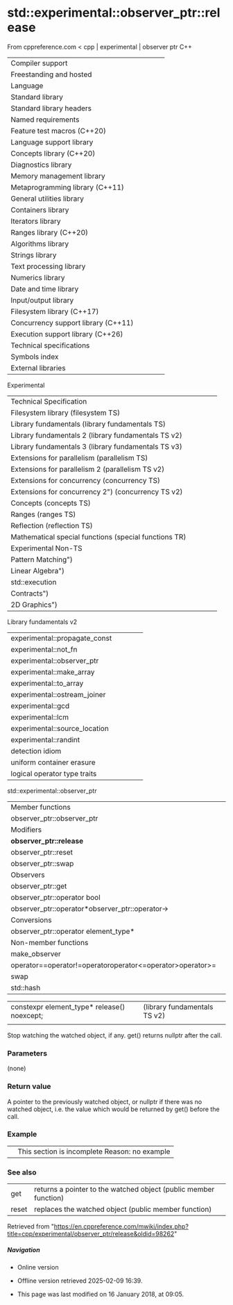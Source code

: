 # std::experimental::observer_ptr<W>::release

From cppreference.com
< cpp‎ | experimental‎ | observer ptr
C++

|  |  |  |  |  |
| --- | --- | --- | --- | --- |
| Compiler support | | | | |
| Freestanding and hosted | | | | |
| Language | | | | |
| Standard library | | | | |
| Standard library headers | | | | |
| Named requirements | | | | |
| Feature test macros (C++20) | | | | |
| Language support library | | | | |
| Concepts library (C++20) | | | | |
| Diagnostics library | | | | |
| Memory management library | | | | |
| Metaprogramming library (C++11) | | | | |
| General utilities library | | | | |
| Containers library | | | | |
| Iterators library | | | | |
| Ranges library (C++20) | | | | |
| Algorithms library | | | | |
| Strings library | | | | |
| Text processing library | | | | |
| Numerics library | | | | |
| Date and time library | | | | |
| Input/output library | | | | |
| Filesystem library (C++17) | | | | |
| Concurrency support library (C++11) | | | | |
| Execution support library (C++26) | | | | |
| Technical specifications | | | | |
| Symbols index | | | | |
| External libraries | | | | |

Experimental

|  |  |  |  |  |
| --- | --- | --- | --- | --- |
| Technical Specification | | | | |
| Filesystem library (filesystem TS) | | | | |
| Library fundamentals (library fundamentals TS) | | | | |
| Library fundamentals 2 (library fundamentals TS v2) | | | | |
| Library fundamentals 3 (library fundamentals TS v3) | | | | |
| Extensions for parallelism (parallelism TS) | | | | |
| Extensions for parallelism 2 (parallelism TS v2) | | | | |
| Extensions for concurrency (concurrency TS) | | | | |
| Extensions for concurrency 2") (concurrency TS v2) | | | | |
| Concepts (concepts TS) | | | | |
| Ranges (ranges TS) | | | | |
| Reflection (reflection TS) | | | | |
| Mathematical special functions (special functions TR) | | | | |
| Experimental Non-TS | | | | |
| Pattern Matching") | | | | |
| Linear Algebra") | | | | |
| std::execution | | | | |
| Contracts") | | | | |
| 2D Graphics") | | | | |

Library fundamentals v2

|  |  |  |  |  |
| --- | --- | --- | --- | --- |
| experimental::propagate_const | | | | |
| experimental::not_fn | | | | |
| experimental::observer_ptr | | | | |
| experimental::make_array | | | | |
| experimental::to_array | | | | |
| experimental::ostream_joiner | | | | |
| experimental::gcd | | | | |
| experimental::lcm | | | | |
| experimental::source_location | | | | |
| experimental::randint | | | | |
| detection idiom | | | | |
| uniform container erasure | | | | |
| logical operator type traits | | | | |

std::experimental::observer_ptr

|  |  |  |  |  |
| --- | --- | --- | --- | --- |
| Member functions | | | | |
| observer_ptr::observer_ptr | | | | |
| Modifiers | | | | |
| ****observer_ptr::release**** | | | | |
| observer_ptr::reset | | | | |
| observer_ptr::swap | | | | |
| Observers | | | | |
| observer_ptr::get | | | | |
| observer_ptr::operator bool | | | | |
| observer_ptr::operator\*observer_ptr::operator-> | | | | |
| Conversions | | | | |
| observer_ptr::operator element_type\* | | | | |
| Non-member functions | | | | |
| make_observer | | | | |
| operator==operator!=operator<operator>operator<=operator>operator>= | | | | |
| swap | | | | |
| std::hash | | | | |

|  |  |  |
| --- | --- | --- |
| constexpr element_type\* release() noexcept; |  | (library fundamentals TS v2) |
|  |  |  |

Stop watching the watched object, if any. get() returns nullptr after the call.

### Parameters

(none)

### Return value

A pointer to the previously watched object, or nullptr if there was no watched object, i.e. the value which would be returned by get() before the call.

### Example

|  |  |
| --- | --- |
|  | This section is incomplete Reason: no example |

### See also

|  |  |
| --- | --- |
| get | returns a pointer to the watched object   (public member function) |
| reset | replaces the watched object   (public member function) |

Retrieved from "<https://en.cppreference.com/mwiki/index.php?title=cpp/experimental/observer_ptr/release&oldid=98262>"

##### Navigation

- Online version
- Offline version retrieved 2025-02-09 16:39.

- This page was last modified on 16 January 2018, at 09:05.
